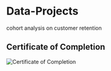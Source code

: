 # Data-Projects
cohort analysis on customer retention

## Certificate of Completion

![Certificate of Completion](./Coursera_HECZ86W3B9M9.jpg)
